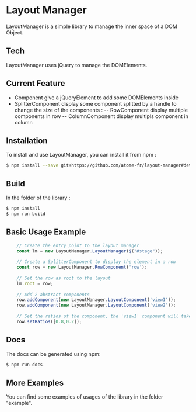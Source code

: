 # Layout Manager
LayoutManager is a simple library to manage the inner space of a DOM Object.

## Tech

LayoutManager uses jQuery to manage the DOMElements.


## Current Feature

 - Component give a jQueryElement to add some DOMElements inside
 - SplitterComponent display some component splitted by a handle to change the size of the components :
 -- RowComponent display multiple components in row
 -- ColumnComponent display multipls component in column


## Installation

To install and use LayoutManager, you can install it from npm : 
```sh
$ npm install --save git+https://github.com/atome-fr/layout-manager#develop
```


## Build

In the folder of the library :
```sh
$ npm install
$ npm run build
```


## Basic Usage Example

```js
    // Create the entry point to the layout manager    
    const lm = new LayoutManager.LayoutManager($("#stage"));
	
	// Create a SplitterComponent to display the element in a row
	const row = new LayoutManager.RowComponent('row');
	
	// Set the row as root to the layout
	lm.root = row;
	
	// Add 2 abstract components
	row.addComponent(new LayoutManager.LayoutComponent('view1'));
	row.addComponent(new LayoutManager.LayoutComponent('view2'));
	
	// Set the ratios of the component, the 'view1' component will take 80% of the space
	row.setRatios([0.8,0.2]);
```

## Docs

The docs can be generated using npm:
```sh
$ npm run docs
```


## More Examples

You can find some examples of usages of the library in the folder "example".